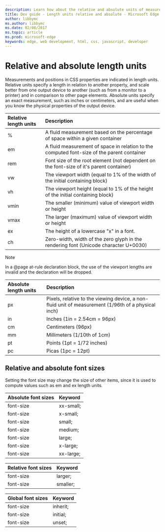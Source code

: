 ---description: Learn how about the relative and absolute units of measurement in CSS.
title: Dev guide - Length units relative and absolute - Microsoft Edge Development
author: libbymc
ms.author: libbymc
ms.date: 02/08/2017
ms.topic: article
ms.prod: microsoft-edge
keywords: edge, web development, html, css, javascript, developer
---# Relative and absolute length unitsMeasurements and positions in CSS properties are indicated in length units. Relative units specify a length in relation to another property, and scale better from one output device to another (such as from a monitor to a printer) and in comparison to other page elements. Absolute units specify an exact measurement, such as inches or centimeters, and are useful when you know the physical properties of the output device.Relative length units | Description:------------ | :-------------% | A fluid measurement based on the percentage of space within a given containerem | A fluid measurement of space in relation to the computed font-size of the parent containerrem | Font size of the root element (not dependent on the font-size of it's parent container)vw | The viewport width (equal to 1% of the width of the initial containing block)vh | The viewport height (equal to 1% of the height of the initial containing block)vmin | The smaller (minimum) value of viewport width or heightvmax | The larger (maximum) value of viewport width or heightex | The height of a lowercase "x" in a font. ch | Zero-width, width of the zero glyph in the rendering font (Unicode character U+0030)> [!NOTE]> In a @page at-rule declaration block, the use of the viewport lengths are invalid and the declaration will be dropped.Absolute length units | Description:------------ | :-------------px | Pixels, relative to the viewing device, a non-fluid unit of measurement (1/96th of a physical inch)in | Inches (1in = 2.54cm = 96px)cm | Centimeters (96px)mm | Millimeters (1/10th of 1cm)pt | Points (1pt = 1/72 inches)pc | Picas (1pc = 12pt)## Relative and absolute font sizesSetting the font size may change the size of other items, since it is used to compute values such as  em and ex length units.Absolute font sizes | Keyword:------------ | :-------------font-size | xx-small;font-size | x-small;font-size | small;font-size | medium;font-size | large;font-size | x-large;font-size | xx-large;Relative font sizes | Keyword:------------ | :-------------font-size | larger;font-size | smaller;Global font sizes | Keyword:------------ | :-------------font-size | inherit;font-size | initial;font-size | unset;